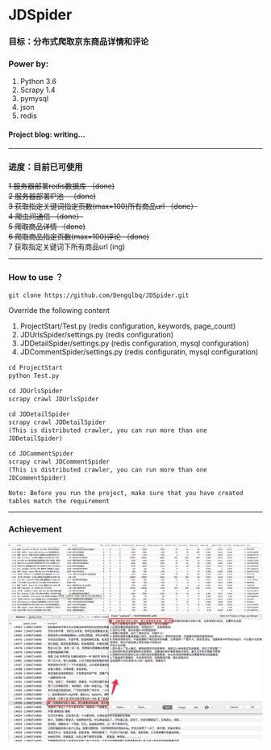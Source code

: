 # JDSpider

### 目标：分布式爬取京东商品详情和评论

### Power by:
1. Python 3.6
2. Scrapy 1.4
3. pymysql
4. json
5. redis

#### Project blog:  writing...
---
### 进度：目前已可使用
~~1 服务器部署redis数据库  （done)~~<br>
~~2 服务器部署IP池   （done)~~<br>
~~3 获取指定关键词指定页数(max=100)所有商品url  （done）~~<br>
~~4 爬虫间通信  （done）~~<br>
~~5 爬取商品详情  （done)~~<br>
~~6 爬取商品指定页数(max=100)评论  （done)~~<br>
7 获取指定关键词下所有商品url  (ing)

---
### How to use ？
```
git clone https://github.com/Dengqlbq/JDSpider.git
```

Override the following content
1. ProjectStart/Test.py  (redis configuration, keywords, page_count)
2. JDUrlsSpider/settings.py  (redis configuration)
3. JDDetailSpider/settings.py  (redis configuration, mysql configuration)
4. JDCommentSpider/settings.py  (redis configuratin, mysql configuration)

```
cd ProjectStart
python Test.py
```

```
cd JDUrlsSpider
scrapy crawl JDUrlsSpider
```

```
cd JDDetailSpider
scrapy crawl JDDetailSpider
(This is distributed crawler, you can run more than one JDDetailSpider)
```

```
cd JDCommentSpider
scrapy crawl JDCommentSpider
(This is distributed crawler, you can run more than one JDCommentSpider)
```

```
Note: Before you run the project, make sure that you have created tables match the requirement
```

---
### Achievement
![1](https://github.com/Dengqlbq/JDSpider/blob/master/Image/detail.png)
![2](https://github.com/Dengqlbq/JDSpider/blob/master/Image/comment.png)
